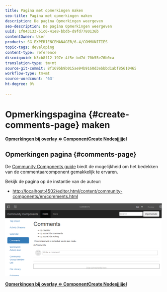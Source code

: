 ```yaml
---
title: Pagina met opmerkingen maken
seo-title: Pagina met opmerkingen maken
description: De pagina Opmerkingen weergeven
seo-description: De pagina Opmerkingen weergeven
uuid: 1f043133-51c6-41e8-bbdb-d9fd7780136b
contentOwner: User
products: SG_EXPERIENCEMANAGER/6.4/COMMUNITIES
topic-tags: developing
content-type: reference
discoiquuid: b3cb8f12-197e-4f5e-bd7d-70b55e76b0ca
translation-type: tm+mt
source-git-commit: 8f169bb9b015ae94b9160d3ebbbd1abf85610465
workflow-type: tm+mt
source-wordcount: '63'
ht-degree: 0%

---
```



# Opmerkingspagina {#create-comments-page} maken

**[Opmerkingen bij overlay ⇐ ](overlay-comments.md) [ComponentCreate Nodesjjjjjel](overlay-create-nodes.md)**

## Opmerkingen pagina {#comments-page}

De [Community Components guide](components-guide.md) biedt de mogelijkheid om het bedekken van de commentaarcomponent gemakkelijk te ervaren.

Bekijk de pagina op de instantie van de auteur:

* [http://localhost:4502/editor.html/content/community-components/en/comments.html](http://localhost:4502/editor.html/content/community-components/en/comments.html)

![chlimage_1-125](assets/chlimage_1-125.png)

**[Opmerkingen bij overlay ⇐ ](overlay-comments.md) [ComponentCreate Nodesjjjjjel](overlay-create-nodes.md)**